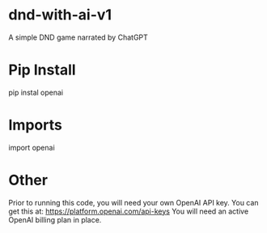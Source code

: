 # dnd-with-ai-v1
A simple DND game narrated by ChatGPT

# Pip Install
pip instal openai


# Imports
import openai

# Other
Prior to running this code, you will need your own OpenAI API key.
You can get this at: https://platform.openai.com/api-keys
You will need an active OpenAI billing plan in place.
